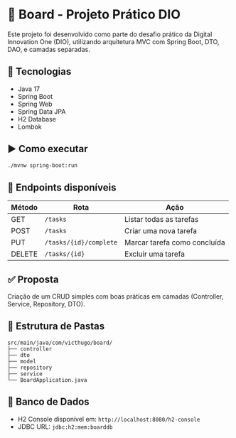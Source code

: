 # 🧩 Board - Projeto Prático DIO

Este projeto foi desenvolvido como parte do desafio prático da Digital Innovation One (DIO), utilizando arquitetura MVC com Spring Boot, DTO, DAO, e camadas separadas.

## 🔧 Tecnologias

- Java 17
- Spring Boot
- Spring Web
- Spring Data JPA
- H2 Database
- Lombok

## ▶️ Como executar

```bash
./mvnw spring-boot:run
```

## 🧪 Endpoints disponíveis

| Método | Rota                  | Ação                           |
|--------|-----------------------|--------------------------------|
| GET    | `/tasks`              | Listar todas as tarefas        |
| POST   | `/tasks`              | Criar uma nova tarefa          |
| PUT    | `/tasks/{id}/complete`| Marcar tarefa como concluída   |
| DELETE | `/tasks/{id}`         | Excluir uma tarefa             |

## ✅ Proposta

Criação de um CRUD simples com boas práticas em camadas (Controller, Service, Repository, DTO).

## 📂 Estrutura de Pastas

```
src/main/java/com/victhugo/board/
├── controller
├── dto
├── model
├── repository
├── service
└── BoardApplication.java
```

## 💾 Banco de Dados

- H2 Console disponível em: `http://localhost:8080/h2-console`
- JDBC URL: `jdbc:h2:mem:boarddb`
